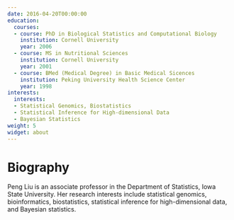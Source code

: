 ```yaml
---
date: 2016-04-20T00:00:00
education:
  courses:
  - course: PhD in Biological Statistics and Computational Biology
    institution: Cornell University
    year: 2006
  - course: MS in Nutritional Sciences
    institution: Cornell University
    year: 2001
  - course: BMed (Medical Degree) in Basic Medical Sicences
    institution: Peking University Health Science Center
    year: 1998
interests:
  interests:
  - Statistical Genomics, Biostatistics
  - Statistical Inference for High-dimensional Data
  - Bayesian Statistics
weight: 5
widget: about
---
```


# Biography

Peng Liu is an associate professor in the Department of Statistics, Iowa State University. Her research interests include statistical genomics, bioinformatics, biostatistics, statistical inference for high-dimensional data, and Bayesian statistics.

